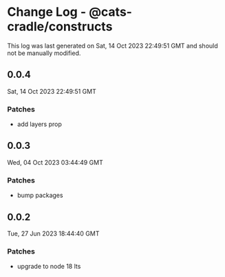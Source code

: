 # Change Log - @cats-cradle/constructs

This log was last generated on Sat, 14 Oct 2023 22:49:51 GMT and should not be manually modified.

## 0.0.4
Sat, 14 Oct 2023 22:49:51 GMT

### Patches

- add layers prop

## 0.0.3
Wed, 04 Oct 2023 03:44:49 GMT

### Patches

- bump packages

## 0.0.2
Tue, 27 Jun 2023 18:44:40 GMT

### Patches

- upgrade to node 18 lts

